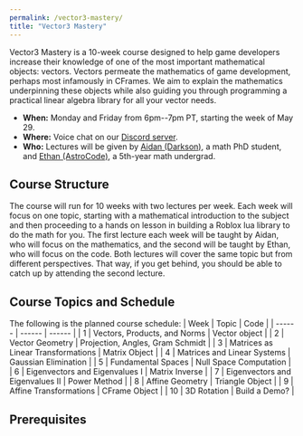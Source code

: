 ```yaml
---
permalink: /vector3-mastery/
title: "Vector3 Mastery"
---
```


Vector3 Mastery is a 10-week course designed to help game developers increase their knowledge of one of the most important mathematical objects: vectors. Vectors permeate the mathematics of game development, perhaps most infamously in CFrames. We aim to explain the mathematics underpinning these objects while also guiding you through programming a practical linear algebra library for all your vector needs.

* **When:** Monday and Friday from 6pm--7pm PT, starting the week of May 29.
* **Where:** Voice chat on our [Discord server](https://discord.gg/Mpy5MwqeWc).
* **Who:** Lectures will be given by [Aidan (Darkson)](https://aidan-epperly.github.io/), a math PhD student, and [Ethan (AstroCode)](https://ecurtiss.dev), a 5th-year math undergrad.

## Course Structure

The course will run for 10 weeks with two lectures per week. Each week will focus on one topic, starting with a mathematical introduction to the subject and then proceeding to a hands on lesson in building a Roblox lua library to do the math for you. The first lecture each week will be taught by Aidan, who will focus on the mathematics, and the second will be taught by Ethan, who will focus on the code. Both lectures will cover the same topic but from different perspectives. That way, if you get behind, you should be able to catch up by attending the second lecture.

## Course Topics and Schedule

The following is the planned course schedule:
| Week | Topic | Code |
| ------ | ------ | ------ |
| 1 | Vectors, Products, and Norms | Vector object |
| 2 | Vector Geometry | Projection, Angles, Gram Schmidt |
| 3 | Matrices as Linear Transformations | Matrix Object |
| 4 | Matrices and Linear Systems | Gaussian Elimination |
| 5 | Fundamental Spaces | Null Space Computation |
| 6 | Eigenvectors and Eigenvalues I | Matrix Inverse |
| 7 | Eigenvectors and Eigenvalues II | Power Method |
| 8 | Affine Geometry | Triangle Object |
| 9 | Affine Transformations | CFrame Object |
| 10 | 3D Rotation | Build a Demo? |

## Prerequisites